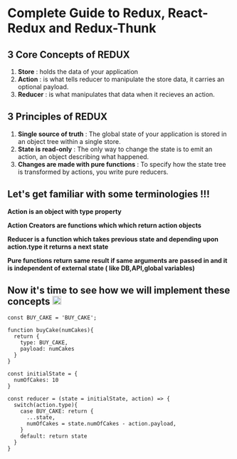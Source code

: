 # Complete Guide to Redux, React-Redux and Redux-Thunk

## 3 Core Concepts of REDUX
1) **Store** : holds the data of your application
2) **Action** : is what tells reducer to manipulate the store data, it carries an optional payload.
3) **Reducer** : is what manipulates that data when it recieves an action.

## 3 Principles of REDUX
1) **Single source of truth** : The global state of your application is stored in an object tree within a single store.
2) **State is read-only** : The only way to change the state is to emit an action, an object describing what happened.
3) **Changes are made with pure functions** : To specify how the state tree is transformed by actions, you write pure reducers.

## Let's get familiar with some terminologies !!!
**Action is an object with type property**

**Action Creators are functions which which return action objects**

**Reducer is a function which takes previous state and depending upon action.type it returns a next state**

**Pure functions return same result if same arguments are passed in and it is independent of external state ( like DB,API,global variables)**

## Now it's time to see how we will implement these concepts <img src="https://user-images.githubusercontent.com/44189570/112339618-d4c4d180-8ce5-11eb-9a3e-980f55527f35.png" width="20" height="20"> 

```
const BUY_CAKE = 'BUY_CAKE';
```

``` 
function buyCake(numCakes){
  return {
    type: BUY_CAKE,
    payload: numCakes
  }
}
```

```
const initialState = {
  numOfCakes: 10
}

const reducer = (state = initialState, action) => {
  switch(action.type){
    case BUY_CAKE: return {
      ...state,
      numOfCakes = state.numOfCakes - action.payload,
    }
    default: return state
  }
}
```

                                                                
                                                 

